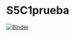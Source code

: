 # S5C1prueba
[![Binder](https://mybinder.org/badge_logo.svg)](https://mybinder.org/v2/gh/AriasCallejas/S5C1prueba)
